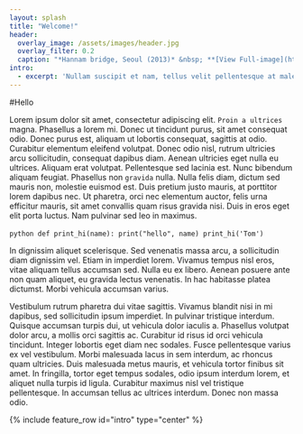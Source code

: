 ```yaml
---
layout: splash
title: "Welcome!"
header:
  overlay_image: /assets/images/header.jpg
  overlay_filter: 0.2
  caption: "*Hannam bridge, Seoul (2013)* &nbsp; **[View Full-image](https://sangjoonlee.tk/assets/photographs/hannam_bridge_seoul_2013.jpg)**"
intro: 
  - excerpt: 'Nullam suscipit et nam, tellus velit pellentesque at malesuada, enim eaque. Quis nulla, netus tempor in diam gravida tincidunt, *proin faucibus* voluptate felis id sollicitudin. Centered with `type="center"`'
---
```


#Hello

Lorem ipsum dolor sit amet, consectetur adipiscing elit. `Proin a ultrices` magna. Phasellus a lorem mi. Donec ut tincidunt purus, sit amet consequat odio. Donec purus est, aliquam ut lobortis consequat, sagittis at odio. Curabitur elementum eleifend volutpat. Donec odio nisl, rutrum ultricies arcu sollicitudin, consequat dapibus diam. Aenean ultricies eget nulla eu ultrices. Aliquam erat volutpat. Pellentesque sed lacinia est. Nunc bibendum aliquam feugiat. Phasellus non `gravida` nulla. Nulla felis diam, dictum sed mauris non, molestie euismod est. Duis pretium justo mauris, at porttitor lorem dapibus nec. Ut pharetra, orci nec elementum auctor, felis urna efficitur mauris, sit amet convallis quam risus gravida nisi. Duis in eros eget elit porta luctus. Nam pulvinar sed leo in maximus.

​```python
def print_hi(name):
  print("hello", name)
print_hi('Tom')
​```

In dignissim aliquet scelerisque. Sed venenatis massa arcu, a sollicitudin diam dignissim vel. Etiam in imperdiet lorem. Vivamus tempus nisl eros, vitae aliquam tellus accumsan sed. Nulla eu ex libero. Aenean posuere ante non quam aliquet, eu gravida lectus venenatis. In hac habitasse platea dictumst. Morbi vehicula accumsan varius.

Vestibulum rutrum pharetra dui vitae sagittis. Vivamus blandit nisi in mi dapibus, sed sollicitudin ipsum imperdiet. In pulvinar tristique interdum. Quisque accumsan turpis dui, ut vehicula dolor iaculis a. Phasellus volutpat dolor arcu, a mollis orci sagittis ac. Curabitur id risus id orci vehicula tincidunt. Integer lobortis eget diam nec sodales. Fusce pellentesque varius ex vel vestibulum. Morbi malesuada lacus in sem interdum, ac rhoncus quam ultricies. Duis malesuada metus mauris, et vehicula tortor finibus sit amet. In fringilla, tortor eget tempus sodales, odio ipsum interdum lorem, et aliquet nulla turpis id ligula. Curabitur maximus nisl vel tristique pellentesque. In accumsan tellus ac ultrices interdum. Donec non massa odio.

[homepage]: https://sangjoonlee.tk/

{% include feature_row id="intro" type="center" %}